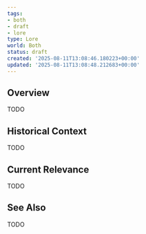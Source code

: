 ```yaml
---
tags:
- both
- draft
- lore
type: Lore
world: Both
status: draft
created: '2025-08-11T13:08:46.180223+00:00'
updated: '2025-08-11T13:08:48.212683+00:00'
---
```



## Overview

TODO
## Historical Context

TODO
## Current Relevance

TODO
## See Also

TODO
